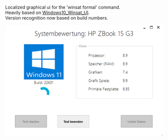 Localized graphical ui for the 'winsat formal' command.  
Heavily based on [Windows10_Winsat_UI](https://github.com/ilkeraksoy/Windows10_Winsat_UI).  
Version recognition now based on build numbers.  

![alt text](https://github.com/manfred-mueller/WinsatUI/raw/master/Screenshot.jpg)

